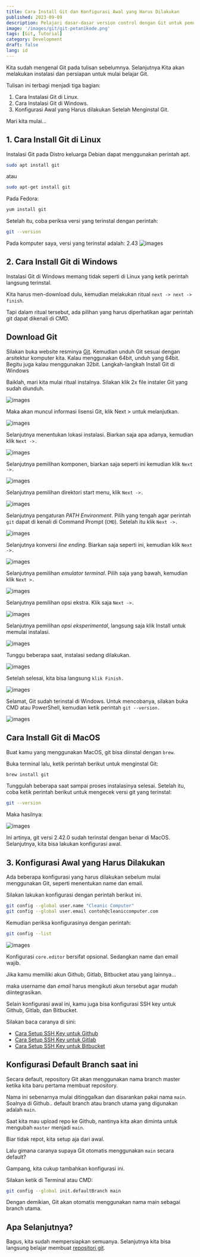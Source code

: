 ```yaml
---
title: Cara Install Git dan Konfigurasi Awal yang Harus Dilakukan
published: 2023-09-09
description: Pelajari dasar-dasar version control dengan Git untuk pemula.
image: '/images/git/git-petanikode.png'
tags: [Git, Tutorial]
category: Development
draft: false
lang: id 
---
```


Kita sudah mengenal Git pada tulisan sebelumnya. Selanjutnya Kita akan melakukan instalasi dan persiapan untuk mulai belajar Git.

Tulisan ini terbagi menjadi tiga bagian:

1. Cara Instalasi Git di Linux.
2. Cara Instalasi Git di Windows.
3. Konfigurasi Awal yang Harus dilakukan Setelah Menginstal Git.

Mari kita mulai…

## 1. Cara Install Git di Linux

Instalasi Git pada Distro keluarga Debian dapat menggunakan perintah apt.
```bash
sudo apt install git
```

atau
```bash
sudo apt-get install git
```

Pada Fedora:
```bash
yum install git
```

Setelah itu, coba periksa versi yang terinstal dengan perintah:
```bash
git --version
```

Pada komputer saya, versi yang terinstal adalah: 2.43
![images](/images/git/git-version.png)

## 2. Cara Install Git di Windows

Instalasi Git di Windows memang tidak seperti di Linux yang ketik perintah langsung terinstal.

Kita harus men-download dulu, kemudian melakukan ritual `next -> next -> finish`.

Tapi dalam ritual tersebut, ada pilihan yang harus diperhatikan agar perintah git dapat dikenali di CMD.

## Download Git

Silakan buka website resminya [Git](git-scm.com). Kemudian unduh Git sesuai dengan arsitektur komputer kita. Kalau menggunakan 64bit, unduh yang 64bit. Begitu juga kalau menggunakan 32bit.
Langkah-langkah Install Git di Windows

Baiklah, mari kita mulai ritual instalnya. Silakan klik 2x file instaler Git yang sudah diunduh.

![images](/images/git/1.BukafileinstalerGit.JPG)

Maka akan muncul informasi lisensi Git, klik Next > untuk melanjutkan.

![images](/images/git/2.Informasitentanggit.JPG)

Selanjutnya menentukan lokasi instalasi. Biarkan saja apa adanya, kemudian klik `Next ->.`

![images](/images/git/3.Lokasiinstal.JPG)

Selanjutnya pemilihan komponen, biarkan saja seperti ini kemudian klik `Next ->.`

![images](/images/git/4.Pemilihankomponen.JPG)

Selanjutnya pemilihan direktori start menu, klik `Next ->.`

![images](/images/git/5.pembuatanstartmenu.JPG)

Selanjutnya pengaturan *PATH Environment*. Pilih yang tengah agar perintah `git` dapat di kenali di Command Prompt (`CMD`). Setelah itu klik `Next ->.`

![images](/images/git/6.Pathenvironment.JPG)

Selanjutnya konversi *line ending*. Biarkan saja seperti ini, kemudian klik `Next ->.`

![images](/images/git/7.konversilineending.JPG)

Selanjutnya pemilihan *emulator terminal*. Pilih saja yang bawah, kemudian klik `Next >.`

![images](/images/git/8.Pemilihanemulatorterminal.JPG)

Selanjutnya pemilihan opsi ekstra. Klik saja `Next ->.`

![images](/images/git/9.KonfigurasiOpsiEkstra.JPG)

Selanjutnya pemilihan *opsi eksperimental*, langsung saja klik Install untuk memulai instalasi.

![images](/images/git/10.Opsiekperimental.JPG)

Tunggu beberapa saat, instalasi sedang dilakukan.

![images](/images/git/11.Installing.JPG)

Setelah selesai, kita bisa langsung `klik Finish.`

![images](/images/git/12.Finish.JPG)

Selamat, Git sudah terinstal di Windows. Untuk mencobanya, silakan buka CMD atau PowerShell, kemudian ketik perintah `git --version.`

![images](/images/git/13.Percobaan.JPG)

## Cara Install Git di MacOS

Buat kamu yang menggunakan MacOS, git bisa diinstal dengan `brew`.

Buka terminal lalu, ketik perintah berikut untuk menginstal Git:
```bash
brew install git
```

Tunggulah beberapa saat sampai proses instalasinya selesai. Setelah itu, coba ketik perintah berikut untuk mengecek versi git yang terinstal:
```bash
git --version
```

Maka hasilnya:

![images](/images/git/versi-git-macos.png)

Ini artinya, git versi 2.42.0 sudah terinstal dengan benar di MacOS. Selanjutnya, kita bisa lakukan konfigurasi awal.


## 3. Konfigurasi Awal yang Harus Dilakukan

Ada beberapa konfigurasi yang harus dilakukan sebelum mulai menggunakan Git, seperti menentukan name dan email.

Silakan lakukan konfigurasi dengan perintah berikut ini.
```bash
git config --global user.name "Cleanic Computer"
git config --global user.email contoh@cleaniccomputer.com
```

Kemudian periksa konfigurasinya dengan perintah:
```bash
git config --list
```

![images](/images/git/git-config-list.png)

Konfigurasi `core.editor` bersifat opsional. Sedangkan name dan email wajib.

Jika kamu memiliki akun Github, Gitlab, Bitbucket atau yang lainnya…

maka username dan *email* harus mengikuti akun tersebut agar mudah diintegrasikan.

Selain konfigurasi awal ini, kamu juga bisa konfigurasi SSH key untuk Github, Gitlab, dan Bitbucket.

Silakan baca caranya di sini:

- [Cara Setup SSH Key untuk Github](#)
- [Cara Setup SSH Key untuk Gitlab](#)
- [Cara Setup SSH Key untuk Bitbucket](#)

## Konfigurasi Default Branch saat ini

Secara default, repository Git akan menggunakan nama branch master ketika kita baru pertama membuat repository.

Nama ini sebenarnya mulai ditinggalkan dan disarankan pakai nama `main`. Soalnya di Github.. default branch atau branch utama yang digunakan adalah `main`.

Saat kita mau upload repo ke Github, nantinya kita akan diminta untuk mengubah `master` menjadi `main`.

Biar tidak repot, kita setup aja dari awal.

Lalu gimana caranya supaya Git otomatis menggunakan `main` secara default?

Gampang, kita cukup tambahkan konfigurasi ini.

Silakan ketik di Terminal atau CMD:
```bash
git config --global init.defaultBranch main
```

Dengan demikian, Git akan otomatis menggunakan nama main sebagai branch utama.

## Apa Selanjutnya?

Bagus, kita sudah mempersiapkan semuanya. Selanjutnya kita bisa langsung belajar membuat [repositori git](../git-init/).


